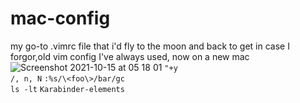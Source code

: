 # mac-config
my go-to .vimrc file that i'd fly to the moon and back to get in case I forgor,old vim config I've always used, now on a new mac
![Screenshot 2021-10-15 at 05 18 01](https://user-images.githubusercontent.com/46292172/137426949-19e402c1-32e0-47b3-a0f2-c501c3993dcd.png)
```"+y```<br>
```/, n, N```
```:%s/\<foo\>/bar/gc```<br>
```ls -lt```
```Karabinder-elements```
